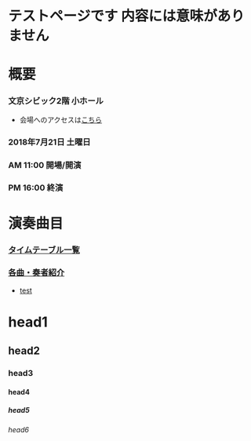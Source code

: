 # テストページです 内容には意味がありません
# 概要

### 文京シビック2階 小ホール
* 会場へのアクセスは[こちら](http://bunkyocivichall.jp/access)

### 2018年7月21日 土曜日
### AM 11:00 開場/開演
### PM 16:00 終演


# 演奏曲目
### [タイムテーブル一覧](timetable) 
### [各曲・奏者紹介](introduction)
* [test](test)

# head1
## head2
### head3
#### head4
##### head5
###### head6